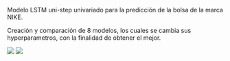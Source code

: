 Modelo LSTM uni-step univariado para la predicción de la bolsa de la marca NIKE.

Creación y comparación de 8 modelos, los cuales se cambia sus hyperparametros, con la finalidad de obtener el mejor.

<img src="https://i.imgur.com/sdtaJk7.png">

<img src="https://i.imgur.com/OMtXNks.png">
